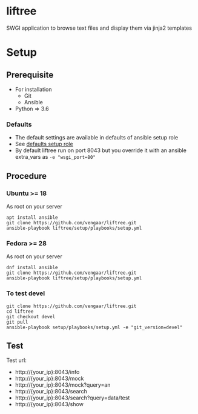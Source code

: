 [defaults setup role]: https://github.com/vengaar/liftree/tree/master/setup/playbooks/roles/setup/defaults

# liftree

SWGI application to browse text files and display them via jinja2 templates

# Setup

## Prerequisite

* For installation
  * Git
  * Ansible
* Python => 3.6

### Defaults

* The default settings are available in defaults of ansible setup role
* See [defaults setup role]
* By default liftree run on port 8043 but you override it with an ansible extra_vars as `-e "wsgi_port=80"`


## Procedure


### Ubuntu >= 18

As root on your server

~~~~
apt install ansible
git clone https://github.com/vengaar/liftree.git
ansible-playbook liftree/setup/playbooks/setup.yml
~~~~

### Fedora >= 28

As root on your server

~~~~
dnf install ansible
git clone https://github.com/vengaar/liftree.git
ansible-playbook liftree/setup/playbooks/setup.yml
~~~~

### To test devel

~~~~
git clone https://github.com/vengaar/liftree.git
cd liftree
git checkout devel
git pull
ansible-playbook setup/playbooks/setup.yml -e "git_version=devel"
~~~~


## Test

Test url:

* http://{your_ip}:8043/info
* http://{your_ip}:8043/mock
* http://{your_ip}:8043/mock?query=an
* http://{your_ip}:8043/search
* http://{your_ip}:8043/search?query=data/test
* http://{your_ip}:8043/show
